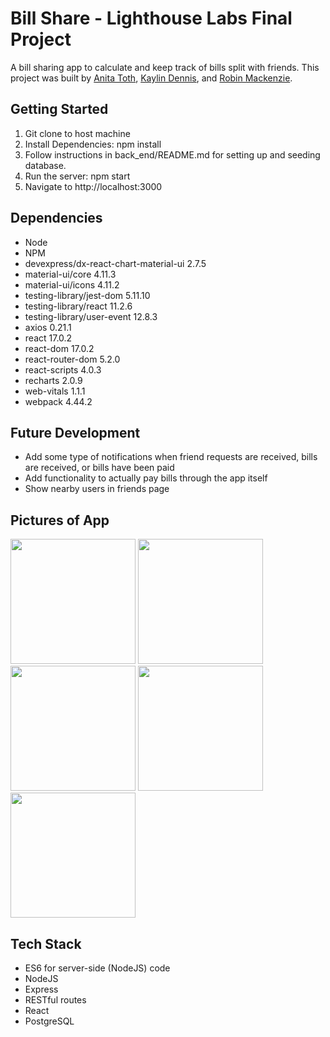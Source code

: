 # Bill Share - Lighthouse Labs Final Project

A bill sharing app to calculate and keep track of bills split with friends. This project was built by [Anita Toth](https://github.com/zorromark), [Kaylin Dennis](https://github.com/kaylinjdennis), and [Robin Mackenzie](https://github.com/suncraft).

## Getting Started

1. Git clone to host machine
2. Install Dependencies: npm install
3. Follow instructions in back_end/README.md for setting up and seeding database.
4. Run the server: npm start
5. Navigate to http://localhost:3000

## Dependencies

- Node
- NPM
- devexpress/dx-react-chart-material-ui 2.7.5
- material-ui/core 4.11.3
- material-ui/icons 4.11.2
- testing-library/jest-dom 5.11.10
- testing-library/react 11.2.6
- testing-library/user-event 12.8.3
- axios 0.21.1
- react 17.0.2
- react-dom 17.0.2
- react-router-dom 5.2.0
- react-scripts 4.0.3
- recharts 2.0.9
- web-vitals 1.1.1
- webpack 4.44.2

## Future Development

- Add some type of notifications when friend requests are received, bills are received, or bills have been paid
- Add functionality to actually pay bills through the app itself
- Show nearby users in friends page

## Pictures of App

<img src="https://github.com/suncraft/final-project/blob/master/photos/Screen%20Shot%202021-04-21%20at%202.40.07%20PM.png?raw=true" width="200"/>
<img src="https://github.com/suncraft/final-project/blob/master/photos/Screen%20Shot%202021-04-21%20at%202.41.14%20PM.png?raw=true" width="200"/>
<img src="https://github.com/suncraft/final-project/blob/master/photos/Screen%20Shot%202021-04-21%20at%202.40.31%20PM.png?raw=true" width="200"/>
<img src="https://github.com/suncraft/final-project/blob/master/photos/Screen%20Shot%202021-04-21%20at%202.41.48%20PM.png?raw=true" width="200"/>
<img src="https://github.com/suncraft/final-project/blob/master/photos/Screen%20Shot%202021-04-21%20at%202.41.59%20PM.png?raw=true" width="200"/>

## Tech Stack

- ES6 for server-side (NodeJS) code
- NodeJS
- Express
- RESTful routes
- React
- PostgreSQL

